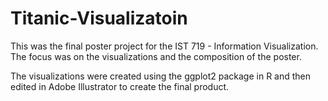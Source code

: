 # Titanic-Visualizatoin
This was the final poster project for the IST 719 - Information Visualization. The focus was on the visualizations and the composition of the poster.

The visualizations were created using the ggplot2 package in R and then edited in Adobe Illustrator to create the final product. 
